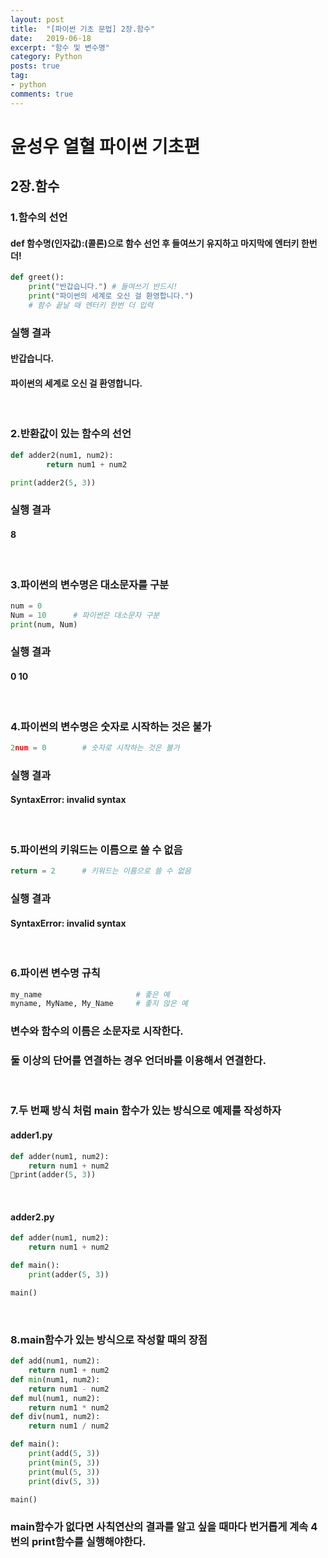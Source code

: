 ```yaml
---
layout: post
title:  "[파이썬 기초 문법] 2장.함수"
date:   2019-06-18
excerpt: "함수 및 변수명"
category: Python
posts: true
tag:
- python
comments: true
---
```


# 윤성우 열혈 파이썬 기초편
## 2장.함수
### 1.함수의 선언
#### def 함수명(인자값):(콜론)으로 함수 선언 후 들여쓰기 유지하고 마지막에 엔터키 한번 더!
~~~ python
def greet():
    print("반갑습니다.") # 들여쓰기 반드시!
    print("파이썬의 세계로 오신 걸 환영합니다.")
    # 함수 끝날 때 엔터키 한번 더 입력

~~~
###  실행 결과
####  반갑습니다.
####  파이썬의 세계로 오신 걸 환영합니다.  
<br>

### 2.반환값이 있는 함수의 선언
~~~ python
def adder2(num1, num2):
        return num1 + num2

print(adder2(5, 3))
~~~
###  실행 결과
####  8  
<br>

### 3.파이썬의 변수명은 대소문자를 구분
~~~ python
num = 0
Num = 10      # 파이썬은 대소문자 구분
print(num, Num)
~~~
###  실행 결과
####  0 10  
<br>

### 4.파이썬의 변수명은 숫자로 시작하는 것은 불가
~~~ python
2num = 0		# 숫자로 시작하는 것은 불가
~~~
###  실행 결과
####  SyntaxError: invalid syntax  
<br>

### 5.파이썬의 키워드는 이름으로 쓸 수 없음
~~~ python
return = 2		# 키워드는 이름으로 쓸 수 없음
~~~
###  실행 결과
####  SyntaxError: invalid syntax  
<br>

### 6.파이썬 변수명 규칙
~~~ python
my_name                     # 좋은 예
myname, MyName, My_Name     # 좋지 않은 예
~~~
###  변수와 함수의 이름은 소문자로 시작한다.
###  둘 이상의 단어를 연결하는 경우 언더바를 이용해서 연결한다.  
<br>

###  7.두 번째 방식 처럼 main 함수가 있는 방식으로 예제를 작성하자
#### adder1.py
~~~ python
def adder(num1, num2):
    return num1 + num2
print(adder(5, 3))
~~~
<br>

#### adder2.py
~~~ python
def adder(num1, num2):
    return num1 + num2

def main():
    print(adder(5, 3))

main()
~~~
<br>

### 8.main함수가 있는 방식으로 작성할 때의 장점
~~~ python
def add(num1, num2):
    return num1 + num2
def min(num1, num2):
    return num1 - num2
def mul(num1, num2):
    return num1 * num2
def div(num1, num2):
    return num1 / num2

def main():
    print(add(5, 3))
    print(min(5, 3))
    print(mul(5, 3))
    print(div(5, 3))

main()
~~~
###  main함수가 없다면 사칙연산의 결과를 알고 싶을 때마다 번거롭게 계속 4번의 print함수를 실행해야한다.
